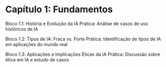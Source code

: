 # Capítulo 1: Fundamentos

Bloco 1.1: História e Evolução da IA
Prática: Análise de casos de uso históricos de IA

Bloco 1.2: Tipos de IA: Fraca vs. Forte
Prática: Identificação de tipos de IA em aplicações do mundo real

Bloco 1.3: Aplicações e Implicações Éticas da IA
Prática: Discussão sobre ética em IA e estudo de casos

